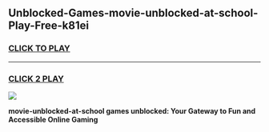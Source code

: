 
## Unblocked-Games-movie-unblocked-at-school-Play-Free-k81ei
<h3>
<a href="https://premium76.site?title=movie-unblocked-at-school&ref=23A">CLICK TO PLAY</a></h3>
<hr>

<h3>
<a href="https://premium76.site?title=movie-unblocked-at-school&ref=23A">CLICK 2 PLAY</a>
  
</h3>

<a href="https://premium76.site?title=movie-unblocked-at-school&ref=23A"><img src="https://clearcache.store/games.png"></a>


**movie-unblocked-at-school games unblocked: Your Gateway to Fun and Accessible Online Gaming**
